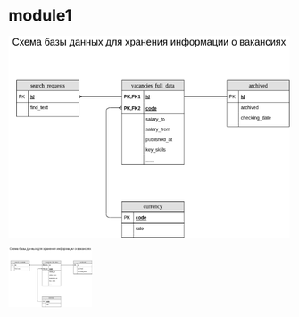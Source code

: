 # module1
![Схема БД моего проекта](https://github.com/alexeiveselov92/DE-101/blob/main/module1/postgresql_mindmap.png)

<img src="https://github.com/alexeiveselov92/DE-101/blob/main/module1/postgresql_mindmap.png" alt="drawing" width="150"/>
